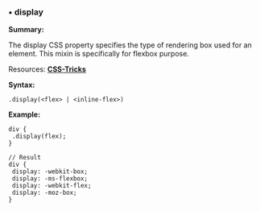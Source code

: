 ### <a name="display"></a> &#8226; display
**Summary:**

The display CSS property specifies the type of rendering box used for an element. This mixin is specifically for flexbox purpose.

Resources: **[CSS-Tricks](http://css-tricks.com/snippets/css/a-guide-to-flexbox/)**

**Syntax:**

    .display(<flex> | <inline-flex>)
  
**Example:**

    div {
     .display(flex);
    }
    
    // Result
    div {
     display: -webkit-box;
     display: -ms-flexbox;
     display: -webkit-flex;
     display: -moz-box;
    } 


